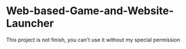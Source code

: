 # Web-based-Game-and-Website-Launcher

This project is not finish, you can't use it without my special permission
